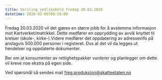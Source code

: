 ```yaml
---
title: Varsling vedlikehold fredag 20.03.2020
datetime: 2020-03-05T08:55:00
---
```

Fredag 20.03.2020 vil det gjøres en større jobb for å avstemme informasjon mot Kartverket/matrikkel.
Dette medfører en opprydding av avvik knyttet til kretser (skole-, kirke-).Videre medfører det oppdatering av adresseinfo på anslagvis 500.000 personer i registeret.
Dvs at det vil da legges ut hendelser og oppdaterte dokumenter.

Ber om at konsumenter av rettighetspakker vurderer og planlegger om dette vil kreve noe ekstra på egen side.

Ved spørsmål så sendes mail freg.produksjon@skatteetaten.no
